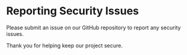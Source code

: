 # Reporting Security Issues

Please submit an issue on our GitHub repository to report any security issues.

Thank you for helping keep our project secure.
